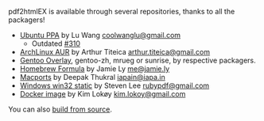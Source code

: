pdf2htmlEX is available through several repositories, thanks to all the packagers!

 * [Ubuntu PPA](https://launchpad.net/~coolwanglu/+archive/pdf2htmlex) by Lu Wang <coolwanglu@gmail.com>
   - Outdated [#310](https://github.com/coolwanglu/pdf2htmlEX/issues/310)
 * [ArchLinux AUR](https://aur.archlinux.org/packages.php?ID=62426) by Arthur Titeica <arthur.titeica@gmail.com>
 * [Gentoo Overlay](http://gpo.zugaina.org/app-text/pdf2htmlex), gentoo-zh, mrueg or sunrise, by respective packagers.  
 * [Homebrew Formula](https://github.com/mxcl/homebrew/blob/master/Library/Formula/pdf2htmlex.rb) by Jamie Ly <me@jamie.ly>
 * [Macports](https://trac.macports.org/browser/trunk/dports/textproc/pdf2htmlex/Portfile) by Deepak Thukral <iapain@iapa.in>
 * [Windows win32 static](http://soft.rubypdf.com/software/pdf2htmlex-windows-verion) by Steven Lee <rubypdf@gmail.com>
 * [Docker image](https://registry.hub.docker.com/u/klokoy/pdf2htmlex/) by Kim Lokøy <kim.lokoy@gmail.com>

You can also [build from source](https://github.com/coolwanglu/pdf2htmlEX/wiki/Building).